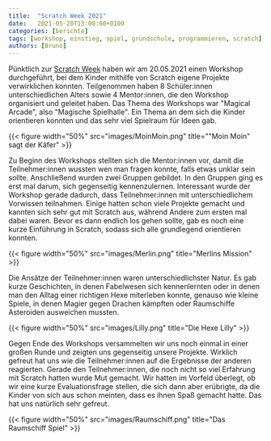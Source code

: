 ```yaml
---
title:  "Scratch Week 2021"
date:   2021-05-20T13:00:00+0100
categories: [berichte]
tags: [workshop, einstieg, spiel, grundschule, programmieren, scratch]
authors: [Bruno]
---
```


Pünktlich zur [Scratch Week](https://sip.scratch.mit.edu/scratchweek/) haben wir am 20.05.2021 einen Workshop durchgeführt, bei
dem Kinder mithilfe von Scratch eigene Projekte verwirklichen konnten. Teilgenommen haben 8 Schüler:innen unterschiedlichen Alters
sowie 4 Mentor:innen, die den Workshop organisiert und geleitet haben. Das Thema des Workshops war "Magical Arcade", also "Magische Spielhalle".
Ein Thema an dem sich die Kinder orientieren konnten und das sehr viel Spielraum für Ideen gab.

{{< figure width="50%" src="images/MoinMoin.png" title="\"Moin Moin\" sagt der Käfer" >}}

Zu Beginn des Workshops stellten sich die Mentor:innen vor, damit die Teilnehmer:innen wussten wen man fragen konnte, falls etwas unklar sein sollte.
Anschließend wurden zwei Gruppen gebildet. In den Gruppen ging es erst mal darum, sich gegenseitig kennenzulernen. Interessant wurde der Workshop gerade
dadurch, dass Teilnehmer:innen mit unterschiedlichem Vorwissen teilnahmen. Einige hatten schon viele Projekte gemacht und kannten sich sehr gut mit Scratch aus,
während Andere zum ersten mal dabei waren. Bevor es dann endlich los gehen sollte, gab es noch eine kurze Einführung in Scratch, sodass sich alle grundlegend
orientieren konnten.

{{< figure width="50%" src="images/Merlin.png" title="Merlins Mission" >}}

Die Ansätze der Teilnehmer:innen waren unterschiedlichster Natur. Es gab kurze Geschichten, in denen Fabelwesen sich kennenlernten oder in denen man den Alltag
einer richtigen Hexe miterleben konnte, genauso wie kleine Spiele, in denen Magier gegen Drachen kämpften oder Raumschiffe Asteroiden ausweichen mussten.

{{< figure width="50%" src="images/Lilly.png" title="Die Hexe Lilly" >}}

Gegen Ende des Workshops versammelten wir uns noch einmal in einer großen Runde und zeigten uns gegenseitig unsere Projekte. Wirklich gefreut hat uns wie die
Teilnehmer:innen auf die Ergebnisse der anderen reagierten. Gerade den Teilnehmer:innen, die noch nicht so viel Erfahrung mit Scratch hatten wurde Mut gemacht.
Wir hatten im Vorfeld überlegt, ob wir eine kurze Evaluationsfrage stellen, die sich dann aber erübrigte, da die Kinder von sich aus schon meinten, dass es ihnen
Spaß gemacht hatte. Das hat uns natürlich sehr gefreut.

{{< figure width="50%" src="images/Raumschiff.png" title="Das Raumschiff Spiel" >}}
